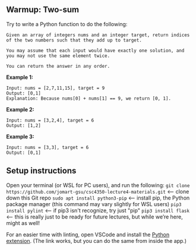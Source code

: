 ## Warmup: Two-sum
Try to write a Python function to do the following:

```
Given an array of integers nums and an integer target, return indices of the two numbers such that they add up to target.

You may assume that each input would have exactly one solution, and you may not use the same element twice.

You can return the answer in any order.
```

**Example 1:**
```
Input: nums = [2,7,11,15], target = 9
Output: [0,1]
Explanation: Because nums[0] + nums[1] == 9, we return [0, 1].
```

**Example 2:**
```
Input: nums = [3,2,4], target = 6
Output: [1,2]
```
**Example 3:**
```
Input: nums = [3,3], target = 6
Output: [0,1]
```

## Setup instructions
Open your terminal (or WSL for PC users), and run the following:
`git clone https://github.com/jomart-gsu/csc4350-lecture4-materials.git` <-- clone down this Git repo
`sudo apt install python3-pip` <-- install pip, the Python package manager (this command may vary slightly for WSL users)
`pip3 install pylint` <-- if pip3 isn't recognize, try just "pip"
`pip3 install flask` <-- this is really just to be ready for future lectures, but while we’re here, might as well!

For an easier time with linting, open VSCode and install the [Python extension](https://marketplace.visualstudio.com/items?itemName=ms-python.python). (The link works, but you can do the same from inside the app.)
